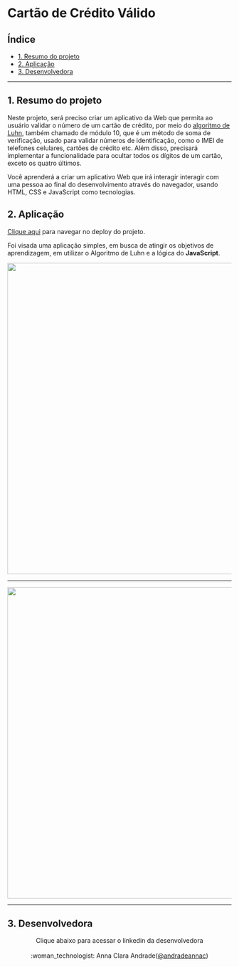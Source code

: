 # Cartão de Crédito Válido

## Índice

* [1. Resumo do projeto](#1-resumo-do-projeto)
* [2. Aplicação](#2-Aplicação)
* [3. Desenvolvedora](#3-Desenvolvedora)

***

## 1. Resumo do projeto

Neste projeto, será preciso criar um aplicativo da Web que permita ao usuário
validar o número de um cartão de crédito, por meio do [algoritmo de Luhn](https://en.wikipedia.org/wiki/Luhn_algorithm),
também chamado de módulo 10,  que é um método de soma de verificação, usado para validar
números de identificação, como o IMEI de telefones celulares, cartões de crédito
etc.  Além disso, precisará 
implementar a funcionalidade para ocultar todos os dígitos de um cartão, exceto
os quatro últimos.

Você aprenderá a criar um aplicativo Web que irá interagir interagir com uma
pessoa ao final do desenvolvimento através do navegador, usando HTML, CSS e
JavaScript como tecnologias.

## 2. Aplicação

<a href="https://andradeannac.github.io/SAP008-card-validation/src/index.html">Clique aqui</a> para navegar no deploy do projeto. 

Foi visada uma aplicação simples, em busca de atingir os objetivos de aprendizagem, em utilizar o Algoritmo de Luhn e a lógica do **JavaScript**.

<div align="center">
<img src="https://user-images.githubusercontent.com/109049321/209707382-a1ff8bad-5430-4850-bdc3-e823de9c7a13.png" width="700px"/>
  
***
  
<img src="https://user-images.githubusercontent.com/109049321/209707385-94a6b5fe-9c57-4dfd-ace9-71842ad57f84.png" width="700px"/>
</div>

***

## 3. Desenvolvedora
<div align="center">
Clique abaixo para acessar o linkedin da desenvolvedora <br><br>
:woman_technologist: Anna Clara Andrade(<a href="https://www.linkedin.com/in/andradeannac">@andradeannac</a>)
</div>
